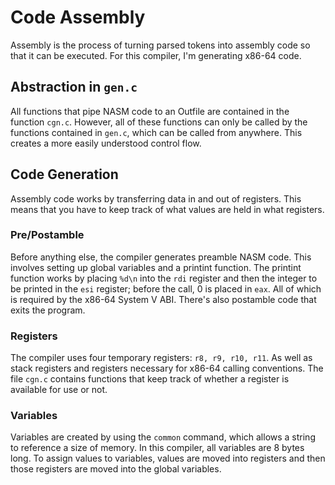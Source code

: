 # Code Assembly
Assembly is the process of turning parsed tokens into assembly code so that it can be executed. For this compiler, I'm generating x86-64 code.

## Abstraction in `gen.c`
All functions that pipe NASM code to an Outfile are contained in the function `cgn.c`. However, all of these functions can only be called by the functions contained in `gen.c`, which can be called from anywhere. This creates a more easily understood control flow.
## Code Generation
Assembly code works by transferring data in and out of registers. This means that you have to keep track of what values are held in what registers.
### Pre/Postamble 
Before anything else, the compiler generates preamble NASM code. This involves setting up global variables and a printint function. The printint function works by placing `%d\n` into the `rdi` register and then the integer to be printed in the `esi` register; before the call, 0 is placed in `eax`. All of which is required by the x86-64 System V ABI. There's also postamble code that exits the program.
### Registers
The compiler uses four temporary registers: `r8, r9, r10, r11`. As well as stack registers and registers necessary for x86-64 calling conventions. The file `cgn.c` contains functions that keep track of whether a register is available for use or not.
### Variables
Variables are created by using the `common` command, which allows a string to reference a size of memory. In this compiler, all variables are 8 bytes long. To assign values to variables, values are moved into registers and then those registers are moved into the global variables.
